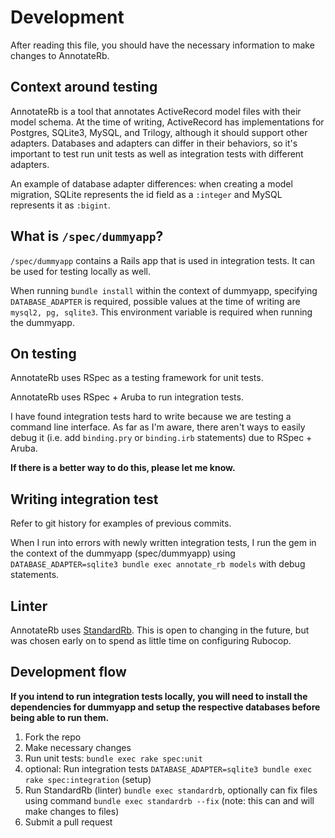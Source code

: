 # Development

After reading this file, you should have the necessary information to make changes to AnnotateRb.

## Context around testing

AnnotateRb is a tool that annotates ActiveRecord model files with their model schema. At the time of writing, ActiveRecord has implementations for Postgres, SQLite3, MySQL, and Trilogy, although it should support other adapters. 
Databases and adapters can differ in their behaviors, so it's important to test run unit tests as well as integration tests with different adapters. 

An example of database adapter differences: when creating a model migration, SQLite represents the id field as a `:integer` and MySQL represents it as `:bigint`.

## What is `/spec/dummyapp`?

`/spec/dummyapp` contains a Rails app that is used in integration tests. It can be used for testing locally as well. 

When running `bundle install` within the context of dummyapp, specifying `DATABASE_ADAPTER` is required, possible values at the time of writing are `mysql2, pg, sqlite3`. 
This environment variable is required when running the dummyapp.

## On testing

AnnotateRb uses RSpec as a testing framework for unit tests.

AnnotateRb uses RSpec + Aruba to run integration tests.

I have found integration tests hard to write because we are testing a command line interface. As far as I'm aware, there aren't ways to easily debug it (i.e. add `binding.pry` or `binding.irb` statements) due to RSpec + Aruba.

**If there is a better way to do this, please let me know.**

## Writing integration test

Refer to git history for examples of previous commits. 

When I run into errors with newly written integration tests, I run the gem in the context of the dummyapp (spec/dummyapp) using `DATABASE_ADAPTER=sqlite3 bundle exec annotate_rb models` with debug statements.

## Linter

AnnotateRb uses [StandardRb](https://github.com/standardrb/standard). This is open to changing in the future, but was chosen early on to spend as little time on configuring Rubocop.

## Development flow
**If you intend to run integration tests locally, you will need to install the dependencies for dummyapp and setup the respective databases before being able to run them.**

1. Fork the repo
2. Make necessary changes
3. Run unit tests: `bundle exec rake spec:unit`
4. optional: Run integration tests `DATABASE_ADAPTER=sqlite3 bundle exec rake spec:integration` (setup)
5. Run StandardRb (linter) `bundle exec standardrb`, optionally can fix files using command `bundle exec standardrb --fix` (note: this can and will make changes to files)
6. Submit a pull request


